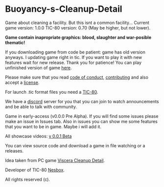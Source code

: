 # Buoyancy-s-Cleanup-Detail
Game about cleaning a facility. But this isnt a common facility...
Current game version: 1.0.0
TIC-80 version: 0.70
(May be higher, but not lower).

**Game contain inapropriate graphics: blood, slaughter and war-posible thematic!**

If you downloading game from code be patient: game has old version anyways. I updating game right in tic. If you want to play it with new features wait for new release. Thank you for patience!
You can play unfinished version of game [here](https://tic.computer/play?cart=879).

Please make sure that you read [code of conduct](https://github.com/BuoYancYdabl/Buoyancy-s-Cleanup-Detail/blob/master/CODE_OF_CONDUCT.md),
[contributing](https://github.com/BuoYancYdabl/Buoyancy-s-Cleanup-Detail/blob/master/CONTRIBUTING.md) and also accept a [license](https://github.com/BuoYancYdabl/Buoyancy-s-Cleanup-Detail/blob/master/LICENSE).

For launch .tic format files you need a [TIC-80](https://github.com/nesbox/TIC-80).

We have a [discord](https://discord.gg/7tdRpR2) server for you that you can join to watch announcements and be able to talk with community.

Game in early-access (v0.0.0 Pre Alpha). If you will find some issues
please make an issue in Issues tab. Also in issues you can show me some features
that you want to be in game. Maybe i will add it.

All showcase videos:
[v 0.0.1 Beta](https://youtu.be/to9oLA4Oyr8)

You can view source code and download a game in file watching or a releases.

Idea taken from PC game [Viscera Cleanup Detail](https://store.steampowered.com/app/246900/Viscera_Cleanup_Detail/).

Developer of TIC-80 [Nesbox](https://github.com/nesbox).

All rights reserved (c).
